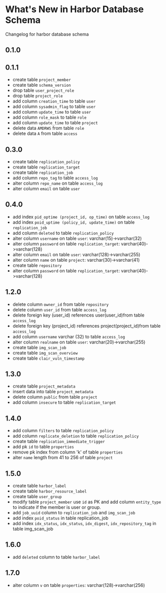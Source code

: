 # What's New in Harbor Database Schema
Changelog for harbor database schema

## 0.1.0

## 0.1.1

  - create table `project_member`
  - create table `schema_version`
  - drop table `user_project_role`
  - drop table `project_role`
  - add column `creation_time` to table `user`
  - add column `sysadmin_flag` to table `user`
  - add column `update_time` to table `user`
  - add column `role_mask` to table `role`
  - add column `update_time` to table `project`
  - delete data `AMDRWS` from table `role`
  - delete data `A` from table `access`
  
## 0.3.0

  - create table `replication_policy`
  - create table `replication_target`
  - create table `replication_job`
  - add column `repo_tag` to table `access_log`
  - alter column `repo_name` on table `access_log`
  - alter column `email` on table `user` 

## 0.4.0

  - add index `pid_optime (project_id, op_time)` on table `access_log`
  - add index `poid_uptime (policy_id, update_time)` on table `replication_job`
  - add column `deleted` to table `replication_policy`
  - alter column `username` on table `user`: varchar(15)->varchar(32)
  - alter column `password` on table `replication_target`: varchar(40)->varchar(128)
  - alter column `email` on table `user`: varchar(128)->varchar(255)
  - alter column `name` on table `project`: varchar(30)->varchar(41)
  - create table `repository`
  - alter column `password` on table `replication_target`: varchar(40)->varchar(128)

## 1.2.0

  - delete column `owner_id` from table `repository`
  - delete column `user_id` from table `access_log`
  - delete foreign key (user_id) references user(user_id)from table `access_log`
  - delete foreign key (project_id) references project(project_id)from table `access_log`
  - add column `username` varchar (32) to table `access_log`
  - alter column `realname` on table `user`: varchar(20)->varchar(255)
  - create table `img_scan_job`
  - create table `img_scan_overview`
  - create table `clair_vuln_timestamp`

## 1.3.0

  - create table `project_metadata`
  - insert data into table `project_metadata`
  - delete column `public` from table `project`
  - add column `insecure` to table `replication_target`

## 1.4.0

  - add column `filters` to table `replication_policy`
  - add column `replicate_deletion` to table `replication_policy`
  - create table `replication_immediate_trigger`
  - add pk `id` to table `properties`
  - remove pk index from column 'k' of table `properties` 
  - alter `name` length from 41 to 256 of table `project`

## 1.5.0

  - create table `harbor_label`
  - create table `harbor_resource_label`
  - create table `user_group`
  - modify table `project_member` use `id` as PK and add column `entity_type` to indicate if the member is user or group.
  - add `job_uuid` column to `replication_job` and `img_scan_job`
  - add index `poid_status` in table replication_job
  - add index `idx_status`, `idx_status`, `idx_digest`, `idx_repository_tag` in table img_scan_job

## 1.6.0

  - add `deleted` column to table `harbor_label`

## 1.7.0

  - alter column `v` on table `properties`: varchar(128)->varchar(256)
